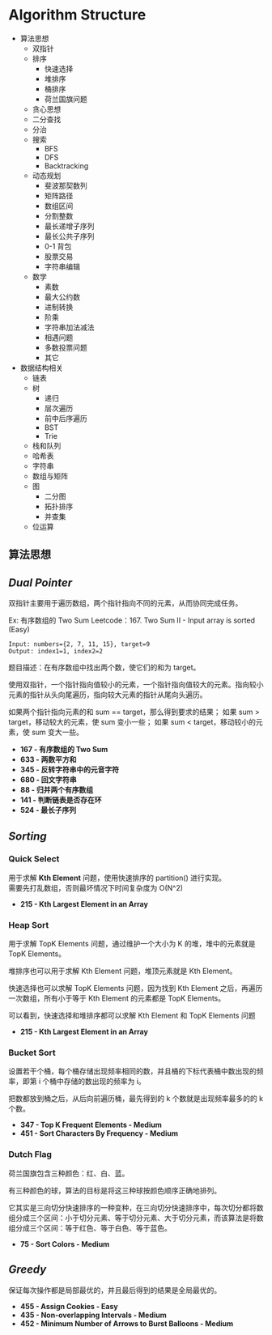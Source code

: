 # Algorithm Structure

* 算法思想
  * 双指针
  * 排序
    * 快速选择
    * 堆排序
    * 桶排序
    * 荷兰国旗问题
  * 贪心思想
  * 二分查找
  * 分治
  * 搜索
    * BFS
    * DFS
    * Backtracking
  * 动态规划
    * 斐波那契数列
    * 矩阵路径
    * 数组区间
    * 分割整数
    * 最长递增子序列
    * 最长公共子序列
    * 0-1 背包
    * 股票交易
    * 字符串编辑
  * 数学
    * 素数
    * 最大公约数
    * 进制转换
    * 阶乘
    * 字符串加法减法
    * 相遇问题
    * 多数投票问题
    * 其它
* 数据结构相关
  * 链表
  * 树
    * 递归
    * 层次遍历
    * 前中后序遍历
    * BST
    * Trie
  * 栈和队列
  * 哈希表
  * 字符串
  * 数组与矩阵
  * 图
    * 二分图
    * 拓扑排序
    * 并查集
  * 位运算

## **算法思想**

## *Dual Pointer*

双指针主要用于遍历数组，两个指针指向不同的元素，从而协同完成任务。

Ex: 有序数组的 Two Sum
Leetcode：167. Two Sum II - Input array is sorted (Easy)

~~~
Input: numbers={2, 7, 11, 15}, target=9
Output: index1=1, index2=2
~~~

题目描述：在有序数组中找出两个数，使它们的和为 target。

使用双指针，一个指针指向值较小的元素，一个指针指向值较大的元素。指向较小元素的指针从头向尾遍历，指向较大元素的指针从尾向头遍历。

如果两个指针指向元素的和 sum == target，那么得到要求的结果；
如果 sum > target，移动较大的元素，使 sum 变小一些；
如果 sum < target，移动较小的元素，使 sum 变大一些。

* **167 - 有序数组的 Two Sum**
* **633 - 两数平方和**
* **345 - 反转字符串中的元音字符**
* **680 - 回文字符串**
* **88 - 归并两个有序数组**
* **141 - 判断链表是否存在环**
* **524 - 最长子序列**

## *Sorting*

### Quick Select

用于求解  **Kth Element**  问题，使用快速排序的 partition() 进行实现。  
需要先打乱数组，否则最坏情况下时间复杂度为 O(N^2)

* **215 - Kth Largest Element in an Array**

### Heap Sort

用于求解 TopK Elements 问题，通过维护一个大小为 K 的堆，堆中的元素就是 TopK Elements。

堆排序也可以用于求解 Kth Element 问题，堆顶元素就是 Kth Element。

快速选择也可以求解 TopK Elements 问题，因为找到 Kth Element 之后，再遍历一次数组，所有小于等于 Kth Element 的元素都是 TopK Elements。

可以看到，快速选择和堆排序都可以求解 Kth Element 和 TopK Elements 问题

* **215 - Kth Largest Element in an Array**

### Bucket Sort

设置若干个桶，每个桶存储出现频率相同的数，并且桶的下标代表桶中数出现的频率，即第 i 个桶中存储的数出现的频率为 i。

把数都放到桶之后，从后向前遍历桶，最先得到的 k 个数就是出现频率最多的的 k 个数。

* **347 - Top K Frequent Elements - Medium**
* **451 - Sort Characters By Frequency - Medium**

### Dutch Flag

荷兰国旗包含三种颜色：红、白、蓝。

有三种颜色的球，算法的目标是将这三种球按颜色顺序正确地排列。

它其实是三向切分快速排序的一种变种，在三向切分快速排序中，每次切分都将数组分成三个区间：小于切分元素、等于切分元素、大于切分元素，而该算法是将数组分成三个区间：等于红色、等于白色、等于蓝色。

* **75 - Sort Colors - Medium**

## *Greedy*

保证每次操作都是局部最优的，并且最后得到的结果是全局最优的。

* **455 - Assign Cookies - Easy**
* **435 - Non-overlapping Intervals - Medium**
* **452 - Minimum Number of Arrows to Burst Balloons - Medium**